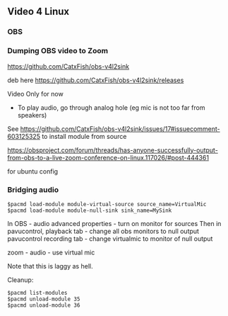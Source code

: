 ## Video 4 Linux

### OBS

### Dumping OBS video to Zoom

https://github.com/CatxFish/obs-v4l2sink

deb here https://github.com/CatxFish/obs-v4l2sink/releases

Video Only for now

- To play audio, go through analog hole (eg mic is not too far from speakers)

See https://github.com/CatxFish/obs-v4l2sink/issues/17#issuecomment-603125325 to install module from source


https://obsproject.com/forum/threads/has-anyone-successfully-output-from-obs-to-a-live-zoom-conference-on-linux.117026/#post-444361

for ubuntu config



### Bridging audio

    $pacmd load-module module-virtual-source source_name=VirtualMic
    $pacmd load-module module-null-sink sink_name=MySink


In OBS - audio advanced properties - turn on monitor for sources
Then in pavucontrol, playback tab - change all obs monitors to null output
pavucontrol recording tab - change virtualmic to monitor of null output

zoom - audio - use virtual mic

Note that this is laggy as hell.

Cleanup:

    $pacmd list-modules
    $pacmd unload-module 35
    $pacmd unload-module 36



